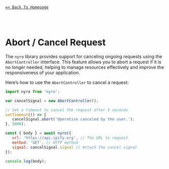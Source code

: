 [`=> Back To Homepage`](../readme.md)

<br>
<br>

# Abort / Cancel Request

The `nyro` library provides support for canceling ongoing requests using the `AbortController` interface. This feature allows you to abort a request if it is no longer needed, helping to manage resources effectively and improve the responsiveness of your application.

Here’s how to use the `AbortController` to cancel a request:

```js
import nyro from 'nyro';

var cancelSignal = new AbortController();

// Set a timeout to cancel the request after 5 seconds
setTimeout(() => {
   cancelSignal.abort('Operation canceled by the user.');
}, 5000);

const { body } = await nyro({
   url: 'https://api.ipify.org', // The URL to request
   method: 'GET', // HTTP method
   signal: cancelSignal.signal // Attach the cancel signal
});

console.log(body);
```